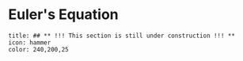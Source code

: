 # Euler's Equation
```ad-note
title: ## ** !!! This section is still under construction !!! **
icon: hammer
color: 240,200,25
```

<!-- Wakker section 7.4 -->